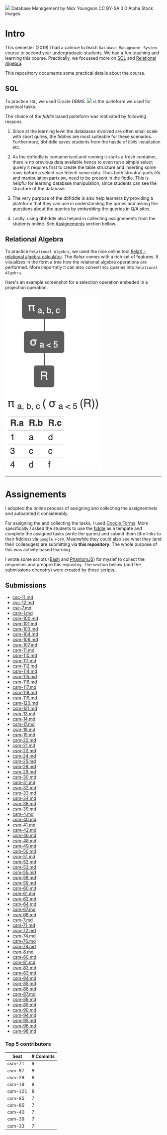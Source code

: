 ![](http://www.picserver.org/highway-signs2/images/database-management.jpg)
Database Management by Nick Youngson CC BY-SA 3.0 Alpha Stock Images

# Intro

This semester (2019) I had a cahnce to teach `Database Management System` course to second year undergraduate students. We had a fun teaching and learning this course.
Practically, we focussed more on [SQL](https://en.wikipedia.org/wiki/SQL) and [Relational Algebra](https://en.wikipedia.org/wiki/Relational_algebra).

This reposirtory documents some practical details about the course.

## SQL

To practice `SQL`, we used Oracle DBMS.
[![](https://dbfiddle.uk/logo.png)](https://dbfiddle.uk/) is the palteform we used for practical tasks.

The choice of the _fiddle_ based palteform was motivated by following reasons.

1. Since at the learning level the databases involved are often small scale with short quries, the fiddles are most suiteable for these scenarios. Furthermore, dbfiddle saves students from the hastle of `DBMS` installation etc.

2. As the dbfiddle is containerised and running it starts a fresh container, there is no previous data available hence to even run a simple select qurery it requires first to create the table structure and inserting some rows before a select can fetech some data. Thus both strcutral parts `DDL` and manipulation parts `DML` need to be present in the fiddle. This is helpful for learning database manipulation, since students can see the structure of the database.

3. The very purpose of the dbfiddle is also help learners by providing a plateform that they can use in understanding the quries and asking the questions about the queries by _embedding_ the queries in Q/A sites.

4. Lastly, using dbfiddle also helped in collecting assignements from the students online. See [Assignements](#Assignements) section bellow.

## Relational Algebra

To practice `Relational Algebra`, we used the nice online tool [RelaX - relational algebra calculator](https://dbis-uibk.github.io/relax/). The _Relax_ comes with a rich set of features. It visualizes in the form a tree how the relational algebra operations are performed. More importntly it can also convert `SQL` queries into `Relational Algebra`.

Here's an example screenshot for a selection operation embeded in a projection operation.

![](rl.png)

---

# Assignements

I adopted the online process of assigning and collecting the assignemnets and autoamted it considerably.

For assigning the and collecting the tasks, I used [Google Forms](https://www.google.com/forms/about/). More specifically I asked the students to use the [fiddle](https://dbfiddle.uk/?rdbms=oracle_11.2&fiddle=2136392f0a34ad6b03642cbfc84fe40b) as a tempate and complete the assigned tasks (write the quries) and submit them (the links to their fiddles) via `Google Form`. Meanwhile they could also see what they (and their colleauges) are submitting via **this repository**. The whole purpose of this was activity based learning.

I wrote some scripts ([Bash](https://www.gnu.org/software/bash/) and [PhantomJS](https://phantomjs.org/)) for myslef to collect the responses and preapre this repositoy.
The section bellow (and the submissions direcotry) were created by those scripts.

## Submissions

-   [csc-11.md](/submissions/csc-11.md)
-   [csc-12.md](/submissions/csc-12.md)
-   [csc-7.md](/submissions/csc-7.md)
-   [csm-1.md](/submissions/csm-1.md)
-   [csm-100.md](/submissions/csm-100.md)
-   [csm-101.md](/submissions/csm-101.md)
-   [csm-103.md](/submissions/csm-103.md)
-   [csm-104.md](/submissions/csm-104.md)
-   [csm-106.md](/submissions/csm-106.md)
-   [csm-107.md](/submissions/csm-107.md)
-   [csm-11.md](/submissions/csm-11.md)
-   [csm-110.md](/submissions/csm-110.md)
-   [csm-111.md](/submissions/csm-111.md)
-   [csm-112.md](/submissions/csm-112.md)
-   [csm-114.md](/submissions/csm-114.md)
-   [csm-115.md](/submissions/csm-115.md)
-   [csm-116.md](/submissions/csm-116.md)
-   [csm-117.md](/submissions/csm-117.md)
-   [csm-118.md](/submissions/csm-118.md)
-   [csm-119.md](/submissions/csm-119.md)
-   [csm-120.md](/submissions/csm-120.md)
-   [csm-121.md](/submissions/csm-121.md)
-   [csm-13.md](/submissions/csm-13.md)
-   [csm-14.md](/submissions/csm-14.md)
-   [csm-17.md](/submissions/csm-17.md)
-   [csm-18.md](/submissions/csm-18.md)
-   [csm-19.md](/submissions/csm-19.md)
-   [csm-20.md](/submissions/csm-20.md)
-   [csm-21.md](/submissions/csm-21.md)
-   [csm-22.md](/submissions/csm-22.md)
-   [csm-24.md](/submissions/csm-24.md)
-   [csm-25.md](/submissions/csm-25.md)
-   [csm-28.md](/submissions/csm-28.md)
-   [csm-29.md](/submissions/csm-29.md)
-   [csm-30.md](/submissions/csm-30.md)
-   [csm-31.md](/submissions/csm-31.md)
-   [csm-32.md](/submissions/csm-32.md)
-   [csm-33.md](/submissions/csm-33.md)
-   [csm-34.md](/submissions/csm-34.md)
-   [csm-38.md](/submissions/csm-38.md)
-   [csm-39.md](/submissions/csm-39.md)
-   [csm-4.md](/submissions/csm-4.md)
-   [csm-40.md](/submissions/csm-40.md)
-   [csm-41.md](/submissions/csm-41.md)
-   [csm-42.md](/submissions/csm-42.md)
-   [csm-46.md](/submissions/csm-46.md)
-   [csm-48.md](/submissions/csm-48.md)
-   [csm-49.md](/submissions/csm-49.md)
-   [csm-50.md](/submissions/csm-50.md)
-   [csm-51.md](/submissions/csm-51.md)
-   [csm-52.md](/submissions/csm-52.md)
-   [csm-53.md](/submissions/csm-53.md)
-   [csm-55.md](/submissions/csm-55.md)
-   [csm-58.md](/submissions/csm-58.md)
-   [csm-59.md](/submissions/csm-59.md)
-   [csm-60.md](/submissions/csm-60.md)
-   [csm-61.md](/submissions/csm-61.md)
-   [csm-62.md](/submissions/csm-62.md)
-   [csm-64.md](/submissions/csm-64.md)
-   [csm-67.md](/submissions/csm-67.md)
-   [csm-68.md](/submissions/csm-68.md)
-   [csm-7.md](/submissions/csm-7.md)
-   [csm-71.md](/submissions/csm-71.md)
-   [csm-72.md](/submissions/csm-72.md)
-   [csm-74.md](/submissions/csm-74.md)
-   [csm-76.md](/submissions/csm-76.md)
-   [csm-78.md](/submissions/csm-78.md)
-   [csm-8.md](/submissions/csm-8.md)
-   [csm-80.md](/submissions/csm-80.md)
-   [csm-81.md](/submissions/csm-81.md)
-   [csm-82.md](/submissions/csm-82.md)
-   [csm-83.md](/submissions/csm-83.md)
-   [csm-84.md](/submissions/csm-84.md)
-   [csm-85.md](/submissions/csm-85.md)
-   [csm-86.md](/submissions/csm-86.md)
-   [csm-87.md](/submissions/csm-87.md)
-   [csm-88.md](/submissions/csm-88.md)
-   [csm-89.md](/submissions/csm-89.md)
-   [csm-90.md](/submissions/csm-90.md)
-   [csm-94.md](/submissions/csm-94.md)
-   [csm-95.md](/submissions/csm-95.md)
-   [csm-96.md](/submissions/csm-96.md)
-   [csm-98.md](/submissions/csm-98.md)

### Top 5 contributors

| Seat    | # Commits |
| ------- | --------- |
| csm-71  | 9         |
| csm-87  | 8         |
| csm-28  | 8         |
| csm-18  | 8         |
| csm-101 | 8         |
| csm-95  | 7         |
| csm-85  | 7         |
| csm-40  | 7         |
| csm-39  | 7         |
| csm-33  | 7         |
